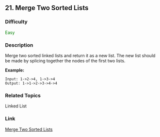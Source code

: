 ## 21. Merge Two Sorted Lists
### Difficulty

 <font color=green>Easy</font>

### Description

Merge two sorted linked lists and return it as a new list. The new list should
be made by splicing together the nodes of the first two lists.

**Example:**
            Input: 1->2->4, 1->3->4    Output: 1->1->2->3->4->4    


### Related Topics

Linked List


### Link
[Merge Two Sorted Lists](https://leetcode.com/problems/merge-two-sorted-lists)
